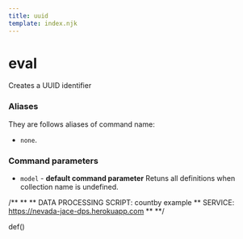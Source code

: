 ```yaml
---
title: uuid
template: index.njk
---
```

# eval
Creates a UUID identifier


### Aliases
They are follows aliases of command name: 
+ ```none```.

### Command parameters
+ ```model``` - **default command parameter** Retuns all definitions when collection name is undefined.


/**
 **
 **     DATA PROCESSING SCRIPT: countby example
 **     SERVICE: https://nevada-jace-dps.herokuapp.com
 **
 **/

def()

```